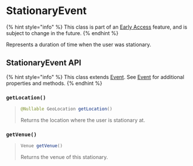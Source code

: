 # StationaryEvent

{% hint style="info" %}
This class is part of an [Early Access](../../../../appendix/feature-production-readiness.md) feature, and is subject to change in the future.
{% endhint %}

Represents a duration of time when the user was stationary.

## StationaryEvent API

{% hint style="info" %}
This class extends [Event](./). See [Event](./) for additional properties and methods.
{% endhint %}

### `getLocation()`

> ```java
> @Nullable GeoLocation getLocation()
> ```
>
> Returns the location where the user is stationary at.

### `getVenue()`

> ```java
> Venue getVenue()
> ```
>
> Returns the venue of this stationary.
